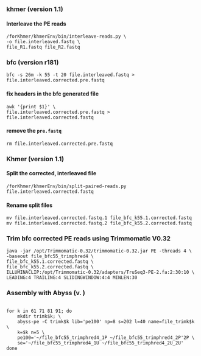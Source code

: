 ### khmer (version 1.1)
#### Interleave the PE reads
```
/forKhmer/khmerEnv/bin/interleave-reads.py \
-o file.interleaved.fastq \
file_R1.fastq file_R2.fastq
```

### bfc (version r181)
```
bfc -s 26m -k 55 -t 20 file.interleaved.fastq > file.interleaved.corrected.pre.fastq
```
#### fix headers in the bfc generated file
```
awk '{print $1}' \
file.interleaved.corrected.pre.fastq > file.interleaved.corrected.fastq
```
#### remove the `pre.fastq`
```
rm file.interleaved.corrected.pre.fastq
```

### Khmer (version 1.1)
#### Split the corrected, interleaved file

```
/forKhmer/khmerEnv/bin/split-paired-reads.py file.interleaved.corrected.fastq
```
#### Rename split files
```
mv file.interleaved.corrected.fastq.1 file_bfc_k55.1.corrected.fastq
mv file.interleaved.corrected.fastq.2 file_bfc_k55.2.corrected.fastq
```
### Trim bfc corrected PE reads using Trimmomatic V0.32
```
java -jar /opt/Trimmomatic-0.32/trimmomatic-0.32.jar PE -threads 4 \
-baseout file_bfc55_trimphred4 \
file_bfc_k55.1.corrected.fastq \
file_bfc_k55.2.corrected.fastq \
ILLUMINACLIP:/opt/Trimmomatic-0.32/adapters/TruSeq3-PE-2.fa:2:30:10 \
LEADING:4 TRAILING:4 SLIDINGWINDOW:4:4 MINLEN:30
```

### Assembly with Abyss (v. )
```

for k in 61 71 81 91; do
	mkdir trimk$k; \
	abyss-pe -C trimk$k lib='pe100' np=8 s=202 l=40 name=file_trimk$k \
	k=$k n=5 \
	pe100='~/file_bfc55_trimphred4_1P ~/file_bfc55_trimphred4_2P'2P \
	se='~/file_bfc55_trimphred4_1U ~/file_bfc55_trimphred4_2U_2U'
done
```



